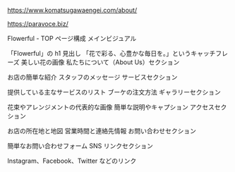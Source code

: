 https://www.komatsugawaengei.com/about/

https://paravoce.biz/

Flowerful - TOP ページ構成
メインビジュアル

「Flowerful」の h1 見出し
「花で彩る、心豊かな毎日を。」というキャッチフレーズ
美しい花の画像
私たちについて（About Us）セクション

お店の簡単な紹介
スタッフのメッセージ
サービスセクション

提供している主なサービスのリスト
ブーケの注文方法
ギャラリーセクション

花束やアレンジメントの代表的な画像
簡単な説明やキャプション
アクセスセクション

お店の所在地と地図
営業時間と連絡先情報
お問い合わせセクション

簡単なお問い合わせフォーム
SNS リンクセクション

Instagram、Facebook、Twitter などのリンク
